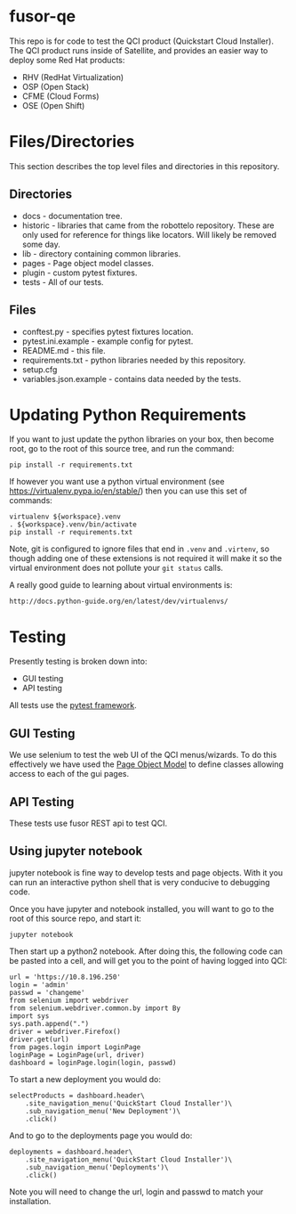 # fusor-qe

This repo is for code to test the QCI product (Quickstart Cloud
Installer).   The QCI product runs inside of Satellite, and 
provides an easier way to deploy some Red Hat products:

* RHV (RedHat Virtualization)
* OSP (Open Stack)
* CFME (Cloud Forms)
* OSE  (Open Shift)

# Files/Directories

This section describes the top level files and directories in 
this repository.

## Directories

* docs - documentation tree.
* historic - libraries that came from the robottelo repository.
  These are only used for reference for things like locators.
  Will likely be removed some day.
* lib - directory containing common libraries.
* pages - Page object model classes.
* plugin - custom pytest fixtures.
* tests - All of our tests.

## Files
* conftest.py - specifies pytest fixtures location. 
* pytest.ini.example - example config for pytest.
* README.md - this file.
* requirements.txt - python libraries needed by this repository.
* setup.cfg 
* variables.json.example - contains data needed by the tests.

# Updating Python Requirements

If you want to just update the python libraries on your box, then become
root, go to the root of this source tree, and run the command:

    pip install -r requirements.txt

If however you want use a python virtual environment (see 
https://virtualenv.pypa.io/en/stable/) then you can use this set 
of commands:

    virtualenv ${workspace}.venv
    . ${workspace}.venv/bin/activate
    pip install -r requirements.txt

Note, git is configured to ignore files that end in `.venv` and
`.virtenv`, so though adding one of these extensions is not required
it will make it so the virtual environment does not pollute your
`git status` calls.

A really good guide to learning about virtual environments is:

    http://docs.python-guide.org/en/latest/dev/virtualenvs/

# Testing

Presently testing is broken down into:

* GUI testing
* API testing

All tests use the [pytest framework](http://pytest.org/latest/).

## GUI Testing

We use selenium to test the web UI of the QCI menus/wizards.
To do this effectively we have used the 
[Page Object Model](http://martinfowler.com/bliki/PageObject.html)
to define classes allowing access to each of the gui pages.

## API Testing

These tests use fusor REST api to test QCI.

## Using jupyter notebook

jupyter notebook is fine way to develop tests and page objects.
With it you can run an interactive python shell that is very 
conducive to debugging code.

Once you have jupyter and notebook installed, you will want to 
go to the root of this source repo, and start it:

    jupyter notebook

Then start up a python2 notebook.   After doing this, the following code
can be pasted into a cell, and will get you to the point of having logged 
into QCI:

    url = 'https://10.8.196.250'
    login = 'admin'
    passwd = 'changeme'
    from selenium import webdriver              
    from selenium.webdriver.common.by import By 
    import sys
    sys.path.append(".")
    driver = webdriver.Firefox()
    driver.get(url)
    from pages.login import LoginPage
    loginPage = LoginPage(url, driver)
    dashboard = loginPage.login(login, passwd)

To start a new deployment you would do:  

    selectProducts = dashboard.header\
        .site_navigation_menu('QuickStart Cloud Installer')\
        .sub_navigation_menu('New Deployment')\
        .click()

And to go to the deployments page you would do:

    deployments = dashboard.header\
        .site_navigation_menu('QuickStart Cloud Installer')\
        .sub_navigation_menu('Deployments')\
        .click()

Note you will need to change the url, login and passwd to match your 
installation.

